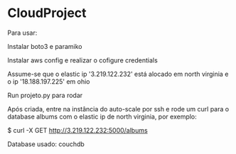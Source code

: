 # CloudProject

Para usar:

Instalar boto3 e paramiko

Instalar aws config e realizar o cofigure credentials

Assume-se que o elastic ip '3.219.122.232' está alocado em north virginia e o ip '18.188.197.225' em ohio

Run projeto.py para rodar

Após criada, entre na instância do auto-scale por ssh e rode um curl para o database albums com o elastic ip de north virginia, por exemplo:

$ curl -X GET http://3.219.122.232:5000/albums

Database usado: couchdb
